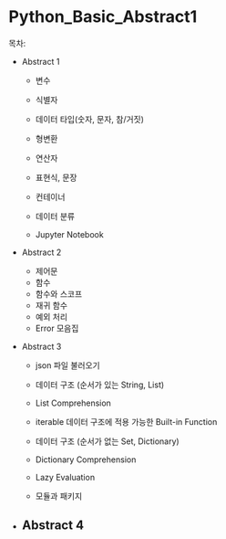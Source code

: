 # Python_Basic_Abstract1

목차:

- Abstract 1
  - 변수
  
  - 식별자
  
  - 데이터 타입(숫자, 문자, 참/거짓)
  
  - 형변환
  
  - 연산자
  
  - 표현식, 문장
  
  - 컨테이너
  
  - 데이터 분류
  
  - Jupyter Notebook
  
    
  
- Abstract 2

  - 제어문
  - 함수
  - 함수와 스코프
  - 재귀 함수
  - 예외 처리
  - Error 모음집



- Abstract 3
  - json 파일 불러오기
  
  - 데이터 구조 (순서가 있는 String, List)
  
  - List Comprehension
  
  - iterable 데이터 구조에 적용 가능한 Built-in Function
  
  - 데이터 구조 (순서가 없는 Set, Dictionary)
  
  - Dictionary Comprehension
  
  - Lazy Evaluation
  
  - 모듈과 패키지
  
    

- Abstract 4
  - 

